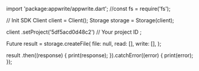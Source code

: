 import 'package:appwrite/appwrite.dart';
//const fs = require('fs');

// Init SDK
Client client = Client();
Storage storage = Storage(client);

client
    .setProject('5df5acd0d48c2') // Your project ID
;

Future result = storage.createFile(
    file: null,
    read: [],
    write: [],
);

result
  .then((response) {
    print(response);
  }).catchError((error) {
    print(error);
  });